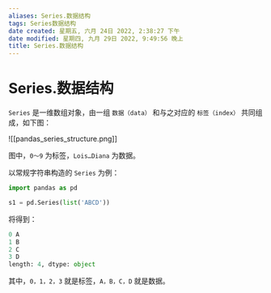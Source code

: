```yaml
---
aliases: Series.数据结构
tags: Series数据结构
date created: 星期五, 六月 24日 2022, 2:38:27 下午
date modified: 星期四, 九月 29日 2022, 9:49:56 晚上
title: Series.数据结构
---
```


# Series.数据结构

`Series` 是一维数组对象，由一组 `数据（data）` 和与之对应的 `标签（index）` 共同组成，如下图：

![[pandas_series_structure.png]]

图中，`0～9` 为标签，`Lois…Diana` 为数据。

以常规字符串构造的 `Series` 为例：

```python
import pandas as pd

s1 = pd.Series(list('ABCD'))
```

将得到：

```python
0 A
1 B
2 C
3 D
length: 4, dtype: object
```

其中，`0，1，2，3` 就是标签，`A，B，C，D` 就是数据。
